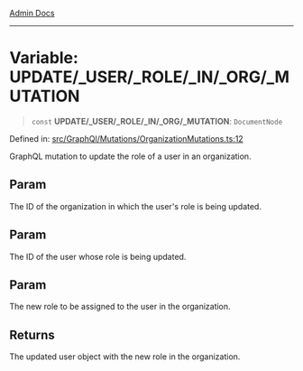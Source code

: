 [Admin Docs](/)

***

# Variable: UPDATE/_USER/_ROLE/_IN/_ORG/_MUTATION

> `const` **UPDATE/_USER/_ROLE/_IN/_ORG/_MUTATION**: `DocumentNode`

Defined in: [src/GraphQl/Mutations/OrganizationMutations.ts:12](https://github.com/PalisadoesFoundation/talawa-admin/blob/main/src/GraphQl/Mutations/OrganizationMutations.ts#L12)

GraphQL mutation to update the role of a user in an organization.

## Param

The ID of the organization in which the user's role is being updated.

## Param

The ID of the user whose role is being updated.

## Param

The new role to be assigned to the user in the organization.

## Returns

The updated user object with the new role in the organization.

